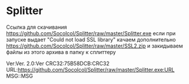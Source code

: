 # Splitter

Ссылка для скачивания https://github.com/Socolcol/Splitter/raw/master/Splitter.exe
если при запуске выдает "Could not load SSL library" качаем дополнительно https://github.com/Socolcol/Splitter/raw/master/SSL2.zip
и закидываем файлы из этого архива в папку к сплиттеру


Ver:Ver. 2.0:Ver
CRC32:75B58DCB:CRC32
URL:https://github.com/Socolcol/Splitter/raw/master/Splitter.exe:URL
MSG::MSG
